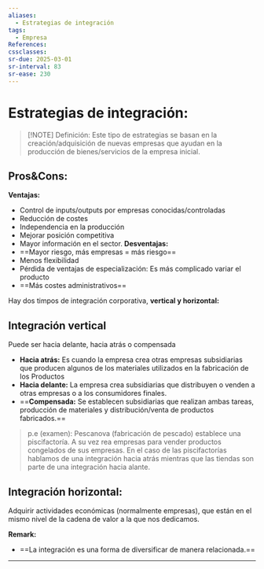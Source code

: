 ```yaml
---
aliases:
  - Estrategias de integración
tags:
  - Empresa
References: 
cssclasses: 
sr-due: 2025-03-01
sr-interval: 83
sr-ease: 230
---
```

# Estrategias de integración:

> [!NOTE] Definición: 
> Este tipo de estrategias se basan en la creación/adquisición de nuevas empresas que ayudan en la producción de bienes/servicios de la empresa inicial. 

## Pros&Cons:
**Ventajas:**
+ Control de inputs/outputs por empresas conocidas/controladas
+ Reducción de costes
+ Independencia en la producción
+ Mejorar posición competitiva
+ Mayor información en el sector. 
**Desventajas:**
+ ==Mayor riesgo, más empresas = más riesgo==
+ Menos flexibilidad
+ Pérdida de ventajas de especialización: Es más complicado variar el producto
+ ==Más costes administrativos==

Hay dos timpos de integración corporativa, **vertical y horizontal:** 

## Integración vertical
Puede ser hacia delante, hacia atrás o compensada
+ **Hacia atrás:** Es cuando la empresa crea otras empresas subsidiarias que producen algunos de los materiales utilizados en la fabricación de los Productos
+ **Hacia delante:** La empresa crea subsidiarias que distribuyen o venden a otras empresas o a los consumidores finales. 
+ ==**Compensada:** Se establecen subsidiarias que realizan ambas tareas, producción de materiales y distribución/venta de productos fabricados.== 

> p.e (examen): Pescanova (fabricación de pescado) establece una piscifactoría. A su vez rea empresas para vender productos congelados de sus empresas. 
> 	En el caso de las piscifactorías hablamos de una integración hacia atrás mientras que las tiendas son parte de una integración hacia alante. 

## Integración horizontal:
Adquirir actividades económicas (normalmente empresas), que están en el mismo nivel de la cadena de valor a la que nos dedicamos. 

**Remark:** 
+ ==La integración es una forma de diversificar de manera relacionada.==
***